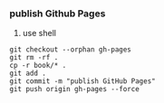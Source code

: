 ### publish Github Pages

1. use shell

```shell
git checkout --orphan gh-pages
git rm -rf .
cp -r book/* .
git add .
git commit -m "publish GitHub Pages"
git push origin gh-pages --force
```
